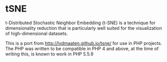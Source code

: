 # tSNE
t-Distributed Stochastic Neighbor Embedding (t-SNE) is a technique for dimensionality reduction that is particularly well suited for the visualization of high-dimensional datasets.

This is a port from http://lvdmaaten.github.io/tsne/ for use in PHP projects. The PHP was written to be compatible in PHP 4 and above, at the time of writing this, is known to work in PHP 5.5.9
